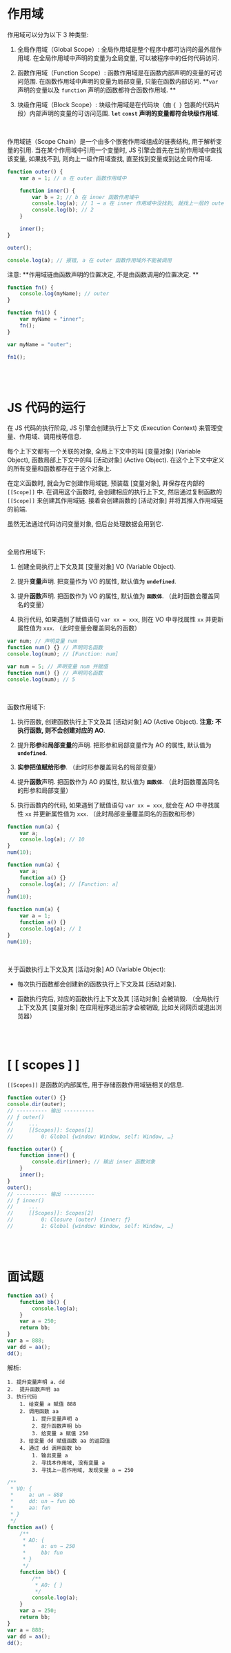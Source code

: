 # 作用域

作用域可以分为以下 3 种类型:

1.  全局作用域（Global Scope）: 全局作用域是整个程序中都可访问的最外层作用域. 在全局作用域中声明的变量为全局变量, 可以被程序中的任何代码访问.

2.  函数作用域（Function Scope）: 函数作用域是在函数内部声明的变量的可访问范围. 在函数作用域中声明的变量为局部变量, 只能在函数内部访问. **`var` 声明的变量以及 `function` 声明的函数都符合函数作用域. **

3.  块级作用域（Block Scope）: 块级作用域是在代码块（由 `{ }` 包裹的代码片段）内部声明的变量的可访问范围. **`let` `const` 声明的变量都符合块级作用域**.

<br>

作用域链（Scope Chain）是一个由多个嵌套作用域组成的链表结构, 用于解析变量的引用. 当在某个作用域中引用一个变量时, JS 引擎会首先在当前作用域中查找该变量, 如果找不到, 则向上一级作用域查找, 直至找到变量或到达全局作用域.

```js
function outer() {
    var a = 1; // a 在 outer 函数作用域中

    function inner() {
        var b = 2; // b 在 inner 函数作用域中
        console.log(a); // 1 → a 在 inner 作用域中没找到, 就找上一层的 outer 作用域
        console.log(b); // 2
    }

    inner();
}

outer();

console.log(a); // 报错, a 在 outer 函数作用域外不能被调用
```

注意: **作用域链由函数声明的位置决定, 不是由函数调用的位置决定. **

```js
function fn() {
    console.log(myName); // outer
}

function fn1() {
    var myName = "inner";
    fn();
}

var myName = "outer";

fn1();
```

<br><br>

# JS 代码的运行

在 JS 代码的执行阶段, JS 引擎会创建执行上下文 (Execution Context) 来管理变量、作用域、调用栈等信息.

每个上下文都有一个关联的对象, 全局上下文中的叫 [变量对象] (Variable Object), 函数局部上下文中的叫 [活动对象] (Active Object). 在这个上下文中定义的所有变量和函数都存在于这个对象上.

在定义函数时, 就会为它创建作用域链, 预装载 [变量对象], 并保存在内部的 `[[Scope]]` 中. 在调用这个函数时, 会创建相应的执行上下文, 然后通过复制函数的 `[[Scope]]` 来创建其作用域链. 接着会创建函数的 [活动对象] 并将其推入作用域链的前端.

虽然无法通过代码访问变量对象, 但后台处理数据会用到它.

<br>

全局作用域下:

1. 创建全局执行上下文及其 [变量对象] VO (Variable Object).

2. 提升**变量**声明. 把变量作为 VO 的属性, 默认值为 **`undefined`**.

3. 提升**函数**声明. 把函数作为 VO 的属性, 默认值为 **`函数体`**. （此时函数会覆盖同名的变量）

4. 执行代码, 如果遇到了赋值语句 `var xx = xxx`, 则在 VO 中寻找属性 `xx` 并更新属性值为 `xxx`. （此时变量会覆盖同名的函数）

```js
var num; // 声明变量 num
function num() {} // 声明同名函数
console.log(num); // [Function: num]
```

```js
var num = 5; // 声明变量 num 并赋值
function num() {} // 声明同名函数
console.log(num); // 5
```

<br>

函数作用域下:

1. 执行函数, 创建函数执行上下文及其 [活动对象] AO (Active Object). **注意: 不执行函数, 则不会创建对应的 AO**.

2. 提升**形参**和**局部变量**的声明. 把形参和局部变量作为 AO 的属性, 默认值为 **`undefined`**.

3. **实参把值赋给形参**. （此时形参覆盖同名的局部变量）

4. 提升**函数**声明. 把函数作为 AO 的属性, 默认值为 **`函数体`**. （此时函数覆盖同名的形参和局部变量）

5. 执行函数内的代码, 如果遇到了赋值语句 `var xx = xxx`, 就会在 AO 中寻找属性 `xx` 并更新属性值为 `xxx`. （此时局部变量覆盖同名的函数和形参）

```js
function num(a) {
    var a;
    console.log(a); // 10
}
num(10);
```

```js
function num(a) {
    var a;
    function a() {}
    console.log(a); // [Function: a]
}
num(10);
```

```js
function num(a) {
    var a = 1;
    function a() {}
    console.log(a); // 1
}
num(10);
```

<br>

关于函数执行上下文及其 [活动对象] AO (Variable Object):

-   每次执行函数都会创建新的函数执行上下文及其 [活动对象].

-   函数执行完后, 对应的函数执行上下文及其 [活动对象] 会被销毁. （全局执行上下文及其 [变量对象] 在应用程序退出前才会被销毁, 比如关闭网页或退出浏览器）

<br><br>

# [ [ scopes ] ]

`[[Scopes]]` 是函数的内部属性, 用于存储函数作用域链相关的信息.

```js
function outer() {}
console.dir(outer);
// ---------- 输出 ----------
// ƒ outer()
//     ...
//     [[Scopes]]: Scopes[1]
//         0: Global {window: Window, self: Window, …}
```

```js
function outer() {
    function inner() {
        console.dir(inner); // 输出 inner 函数对象
    }
    inner();
}
outer();
// ---------- 输出 ----------
// ƒ inner()
//     ...
//     [[Scopes]]: Scopes[2]
//         0: Closure (outer) {inner: ƒ}
//         1: Global {window: Window, self: Window, …}
```

<br><br>

# 面试题

```js
function aa() {
    function bb() {
        console.log(a);
    }
    var a = 250;
    return bb;
}
var a = 888;
var dd = aa();
dd();
```

解析:

```
1. 提升变量声明 a、dd
2.  提升函数声明 aa
3. 执行代码
	1. 给变量 a 赋值 888
	2. 调用函数 aa
		1. 提升变量声明 a
		2. 提升函数声明 bb
		3. 给变量 a 赋值 250
	3. 给变量 dd 赋值函数 aa 的返回值
	4. 通过 dd 调用函数 bb
		1. 输出变量 a
		2. 寻找本作用域, 没有变量 a
		3. 寻找上一层作用域, 发现变量 a = 250
```

```js
/**
 * VO: {
 *     a: un → 888
 *     dd: un → fun bb
 *     aa: fun
 * }
 */
function aa() {
    /**
     * AO: {
     *     a: un → 250
     *     bb: fun
     * }
     */
    function bb() {
        /**
         * AO: { }
         */
        console.log(a);
    }
    var a = 250;
    return bb;
}
var a = 888;
var dd = aa();
dd();
```

<br>
